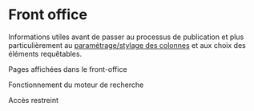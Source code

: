 # Front office

Informations utiles avant de passer au processus de publication et plus particulièrement au [paramétrage/stylage des colonnes](../processuspublication/parametagestylagedescolonnes.md) et aux choix des éléments requêtables.

Pages affichées dans le front-office 

Fonctionnement du moteur de recherche

Accès restreint







